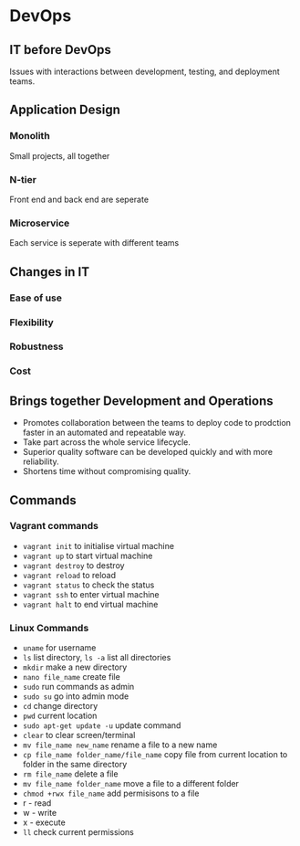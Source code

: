 # DevOps
## IT before DevOps
Issues with interactions between development, testing, and deployment teams.
## Application Design
### Monolith
Small projects, all together
### N-tier
Front end and back end are seperate
### Microservice
Each service is seperate with different teams
## Changes in IT
### Ease of use
### Flexibility
### Robustness
### Cost
## Brings together Development and Operations
- Promotes collaboration between the teams to deploy code to prodction faster in an automated and repeatable way.
- Take part across the whole service lifecycle.
- Superior quality software can be developed quickly and with more reliability.
- Shortens time without compromising quality.

## Commands
### Vagrant commands
- `vagrant init` to initialise virtual machine
- `vagrant up` to start virtual machine
- `vagrant destroy` to destroy
- `vagrant reload` to reload
- `vagrant status` to check the status
- `vagrant ssh` to enter virtual machine
- `vagrant halt` to end virtual machine

### Linux Commands
- `uname` for username
- `ls` list directory, `ls -a` list all directories
- `mkdir` make a new directory
- `nano file_name` create file
-  `sudo` run commands as admin
-  `sudo su` go into admin mode
-  `cd` change directory
-  `pwd` current location
-  `sudo apt-get update -u` update command
-  `clear` to clear screen/terminal
-  `mv file_name new_name` rename a file to a new name
-  `cp file_name folder_name/file_name` copy file from current location to folder in the same directory
-  `rm file_name` delete a file
-  `mv file_name folder_name` move a file to a different folder
-  `chmod +rwx file_name` add permisisons to a file
  - r - read
  - w - write
  - x - execute
- `ll` check current permissions
